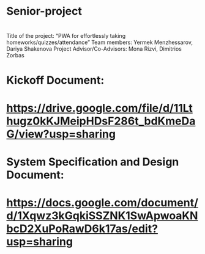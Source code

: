 # Senior-project
#
Title of the project: “PWA for effortlessly taking homeworks/quizzes/attendance”
Team members: Yermek Menzhessarov, Dariya Shakenova
Project Advisor/Co-Advisors: Mona Rizvi, Dimitrios Zorbas
#
#
# Kickoff Document:
# https://drive.google.com/file/d/11Lthugz0kKJMeipHDsF286t_bdKmeDaG/view?usp=sharing 
# 
# System Specification and Design Document:
# https://docs.google.com/document/d/1Xqwz3kGqkiSSZNK1SwApwoaKNbcD2XuPoRawD6k17as/edit?usp=sharing
